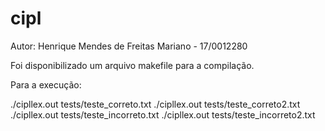 # cipl

Autor: Henrique Mendes de Freitas Mariano - 17/0012280

Foi disponibilizado um arquivo makefile para a compilação.

Para a execução:

./cipllex.out tests/teste\_correto.txt
./cipllex.out tests/teste\_correto2.txt
./cipllex.out tests/teste\_incorreto.txt
./cipllex.out tests/teste\_incorreto2.txt